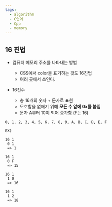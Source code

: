 ```yaml
---
tags:
  - algorithm
  - C언어
  - Cpp
  - memory
---
```


## 16 진법

- 컴퓨터 메모리 주소를 나타내는 방법
	- CSS에서 color을 표기하는 것도 16진법
	- 여러 곳에서 쓰인다. 

- 16진수
	- 총 16개의 숫자 + 문자로 표현
	- 모호함을 없애기 위해 **모든 수 앞에 0x를 붙임**
	- 문자 A부터 10이 되어 증가함 (F는 16)
```
0, 1, 2, 3, 4, 5, 6, 7, 8, 9, A, B, C, D, E, F

EX)

16 1
 0 1
 => 1

16 1
 0 F
 => 15

16 1
 1 0
 => 16

16 1
 1 2
 => 18
```
